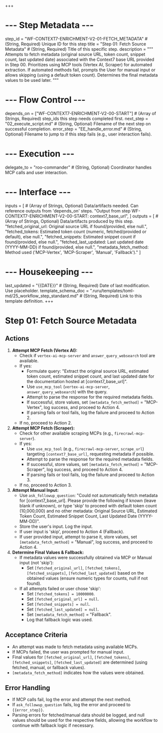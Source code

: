 +++
# --- Step Metadata ---
step_id = "WF-CONTEXT7-ENRICHMENT-V2-01-FETCH_METADATA" # (String, Required) Unique ID for this step
title = "Step 01: Fetch Source Metadata" # (String, Required) Title of this specific step.
description = """
Attempts to fetch metadata (original source URL, token count, snippet count, last updated date) associated with the Context7 base URL provided in Step 00. Prioritizes using MCP tools (Vertex AI, Scraper) for automated extraction. If automated methods fail, prompts the User for manual input or allows skipping (using a default token count). Determines the final metadata values to be used later.
"""

# --- Flow Control ---
depends_on = ["WF-CONTEXT7-ENRICHMENT-V2-00-START"] # (Array of Strings, Required) step_ids this step needs completed first.
next_step = "02_execute_script.md" # (String, Optional) Filename of the next step on successful completion.
error_step = "EE_handle_error.md" # (String, Optional) Filename to jump to if this step fails (e.g., user interaction fails).

# --- Execution ---
delegate_to = "roo-commander" # (String, Optional) Coordinator handles MCP calls and user interaction.

# --- Interface ---
inputs = [ # (Array of Strings, Optional) Data/artifacts needed. Can reference outputs from 'depends_on' steps.
    "Output from step WF-CONTEXT7-ENRICHMENT-V2-00-START: context7_base_url",
]
outputs = [ # (Array of Strings, Optional) Data/artifacts produced by this step.
    "fetched_original_url: Original source URL if found/provided, else null.",
    "fetched_tokens: Estimated token count (numeric, fetched/provided or default), else null.",
    "fetched_snippets: Estimated snippet count if found/provided, else null.",
    "fetched_last_updated: Last updated date (YYYY-MM-DD) if found/provided, else null.",
    "metadata_fetch_method: Method used ('MCP-Vertex', 'MCP-Scraper', 'Manual', 'Fallback')."
]

# --- Housekeeping ---
last_updated = "{{DATE}}" # (String, Required) Date of last modification. Use placeholder.
template_schema_doc = ".ruru/templates/toml-md/25_workflow_step_standard.md" # (String, Required) Link to this template definition.
+++

# Step 01: Fetch Source Metadata

## Actions

1.  **Attempt MCP Fetch (Vertex AI):**
    *   Check if `vertex-ai-mcp-server` and `answer_query_websearch` tool are available.
    *   If yes:
        *   Formulate query: "Extract the original source URL, estimated token count, estimated snippet count, and last updated date for the documentation hosted at [context7_base_url]".
        *   Use `use_mcp_tool` (`vertex-ai-mcp-server`, `answer_query_websearch`) with the query.
        *   Attempt to parse the response for the required metadata fields.
        *   If successful, store values, set `[metadata_fetch_method]` = "MCP-Vertex", log success, and proceed to Action 4.
        *   If parsing fails or tool fails, log the failure and proceed to Action 2.
    *   If no, proceed to Action 2.
2.  **Attempt MCP Fetch (Scraper):**
    *   Check for other available scraping MCPs (e.g., `firecrawl-mcp-server`).
    *   If yes:
        *   Use `use_mcp_tool` (e.g., `firecrawl-mcp-server`, `scrape_url`) targeting `[context7_base_url]`, requesting metadata if possible.
        *   Attempt to parse the response for the required metadata fields.
        *   If successful, store values, set `[metadata_fetch_method]` = "MCP-Scraper", log success, and proceed to Action 4.
        *   If parsing fails or tool fails, log the failure and proceed to Action 3.
    *   If no, proceed to Action 3.
3.  **Attempt Manual Input:**
    *   Use `ask_followup_question`: "Could not automatically fetch metadata for [context7_base_url]. Please provide the following if known (leave blank if unknown), or type 'skip' to proceed with default token count (10,000,000) and no other metadata: Original Source URL, Estimated Token Count, Estimated Snippet Count, Last Updated Date (YYYY-MM-DD)".
    *   Store the user's input. Log the input.
    *   If user input is 'skip', proceed to Action 4 (Fallback).
    *   If user provided input, attempt to parse it, store values, set `[metadata_fetch_method]` = "Manual", log success, and proceed to Action 4.
4.  **Determine Final Values & Fallback:**
    *   If metadata values were successfully obtained via MCP or Manual input (not 'skip'):
        *   Set `[fetched_original_url]`, `[fetched_tokens]`, `[fetched_snippets]`, `[fetched_last_updated]` based on the obtained values (ensure numeric types for counts, null if not found).
    *   If all attempts failed or user chose 'skip':
        *   Set `[fetched_tokens] = 10000000`.
        *   Set `[fetched_original_url] = null`.
        *   Set `[fetched_snippets] = null`.
        *   Set `[fetched_last_updated] = null`.
        *   Set `[metadata_fetch_method]` = "Fallback".
        *   Log that fallback logic was used.

## Acceptance Criteria

*   An attempt was made to fetch metadata using available MCPs.
*   If MCPs failed, the user was prompted for manual input.
*   Final values for `[fetched_original_url]`, `[fetched_tokens]`, `[fetched_snippets]`, `[fetched_last_updated]` are determined (using fetched, manual, or fallback values).
*   `[metadata_fetch_method]` indicates how the values were obtained.

## Error Handling

*   If MCP calls fail, log the error and attempt the next method.
*   If `ask_followup_question` fails, log the error and proceed to `{{error_step}}`.
*   Parsing errors for fetched/manual data should be logged, and null values should be used for the respective fields, allowing the workflow to continue with fallback logic if necessary.